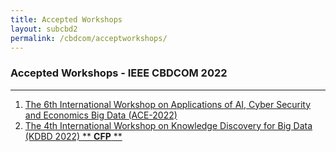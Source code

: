 ```yaml
---
title: Accepted Workshops 
layout: subcbd2
permalink: /cbdcom/acceptworkshops/
---
```


<h3>Accepted Workshops - IEEE CBDCOM 2022</h3>
<hr/>

<ol>
<li><a href="/2022/assets/files/ws-ss/cst/ACE2022_CFP.pdf" target=_new>The 6th International Workshop on Applications of AI, Cyber Security and Economics Big Data (ACE-2022)</a></li>
<li><a href="http://www.ubinec.org/~kdbd2022/" target=_new>The 4th International Workshop on Knowledge Discovery for Big Data (KDBD 2022) </a><a href="/2022/assets/files/ws-ss/cbdcom/KDBD2022_CFP.pdf" target=_new>** <b>CFP</b> **</a></li>
</ol>
